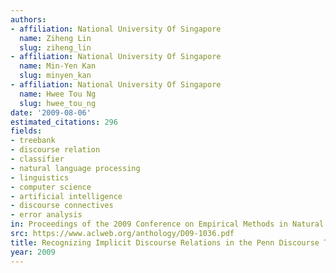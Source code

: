 ```yaml
---
authors:
- affiliation: National University Of Singapore
  name: Ziheng Lin
  slug: ziheng_lin
- affiliation: National University Of Singapore
  name: Min-Yen Kan
  slug: minyen_kan
- affiliation: National University Of Singapore
  name: Hwee Tou Ng
  slug: hwee_tou_ng
date: '2009-08-06'
estimated_citations: 296
fields:
- treebank
- discourse relation
- classifier
- natural language processing
- linguistics
- computer science
- artificial intelligence
- discourse connectives
- error analysis
in: Proceedings of the 2009 Conference on Empirical Methods in Natural Language Processing
src: https://www.aclweb.org/anthology/D09-1036.pdf
title: Recognizing Implicit Discourse Relations in the Penn Discourse Treebank
year: 2009
---
```

